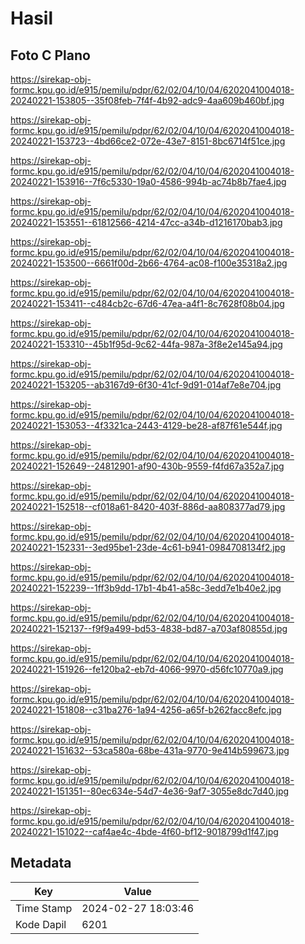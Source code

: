 # Hasil

## Foto C Plano

https://sirekap-obj-formc.kpu.go.id/e915/pemilu/pdpr/62/02/04/10/04/6202041004018-20240221-153805--35f08feb-7f4f-4b92-adc9-4aa609b460bf.jpg

https://sirekap-obj-formc.kpu.go.id/e915/pemilu/pdpr/62/02/04/10/04/6202041004018-20240221-153723--4bd66ce2-072e-43e7-8151-8bc6714f51ce.jpg

https://sirekap-obj-formc.kpu.go.id/e915/pemilu/pdpr/62/02/04/10/04/6202041004018-20240221-153916--7f6c5330-19a0-4586-994b-ac74b8b7fae4.jpg

https://sirekap-obj-formc.kpu.go.id/e915/pemilu/pdpr/62/02/04/10/04/6202041004018-20240221-153551--61812566-4214-47cc-a34b-d1216170bab3.jpg

https://sirekap-obj-formc.kpu.go.id/e915/pemilu/pdpr/62/02/04/10/04/6202041004018-20240221-153500--6661f00d-2b66-4764-ac08-f100e35318a2.jpg

https://sirekap-obj-formc.kpu.go.id/e915/pemilu/pdpr/62/02/04/10/04/6202041004018-20240221-153411--c484cb2c-67d6-47ea-a4f1-8c7628f08b04.jpg

https://sirekap-obj-formc.kpu.go.id/e915/pemilu/pdpr/62/02/04/10/04/6202041004018-20240221-153310--45b1f95d-9c62-44fa-987a-3f8e2e145a94.jpg

https://sirekap-obj-formc.kpu.go.id/e915/pemilu/pdpr/62/02/04/10/04/6202041004018-20240221-153205--ab3167d9-6f30-41cf-9d91-014af7e8e704.jpg

https://sirekap-obj-formc.kpu.go.id/e915/pemilu/pdpr/62/02/04/10/04/6202041004018-20240221-153053--4f3321ca-2443-4129-be28-af87f61e544f.jpg

https://sirekap-obj-formc.kpu.go.id/e915/pemilu/pdpr/62/02/04/10/04/6202041004018-20240221-152649--24812901-af90-430b-9559-f4fd67a352a7.jpg

https://sirekap-obj-formc.kpu.go.id/e915/pemilu/pdpr/62/02/04/10/04/6202041004018-20240221-152518--cf018a61-8420-403f-886d-aa808377ad79.jpg

https://sirekap-obj-formc.kpu.go.id/e915/pemilu/pdpr/62/02/04/10/04/6202041004018-20240221-152331--3ed95be1-23de-4c61-b941-0984708134f2.jpg

https://sirekap-obj-formc.kpu.go.id/e915/pemilu/pdpr/62/02/04/10/04/6202041004018-20240221-152239--1ff3b9dd-17b1-4b41-a58c-3edd7e1b40e2.jpg

https://sirekap-obj-formc.kpu.go.id/e915/pemilu/pdpr/62/02/04/10/04/6202041004018-20240221-152137--f9f9a499-bd53-4838-bd87-a703af80855d.jpg

https://sirekap-obj-formc.kpu.go.id/e915/pemilu/pdpr/62/02/04/10/04/6202041004018-20240221-151926--fe120ba2-eb7d-4066-9970-d56fc10770a9.jpg

https://sirekap-obj-formc.kpu.go.id/e915/pemilu/pdpr/62/02/04/10/04/6202041004018-20240221-151808--c31ba276-1a94-4256-a65f-b262facc8efc.jpg

https://sirekap-obj-formc.kpu.go.id/e915/pemilu/pdpr/62/02/04/10/04/6202041004018-20240221-151632--53ca580a-68be-431a-9770-9e414b599673.jpg

https://sirekap-obj-formc.kpu.go.id/e915/pemilu/pdpr/62/02/04/10/04/6202041004018-20240221-151351--80ec634e-54d7-4e36-9af7-3055e8dc7d40.jpg

https://sirekap-obj-formc.kpu.go.id/e915/pemilu/pdpr/62/02/04/10/04/6202041004018-20240221-151022--caf4ae4c-4bde-4f60-bf12-9018799d1f47.jpg


## Metadata

| Key        | Value               |
| ---------- | ------------------- |
| Time Stamp | 2024-02-27 18:03:46 |
| Kode Dapil | 6201                |



